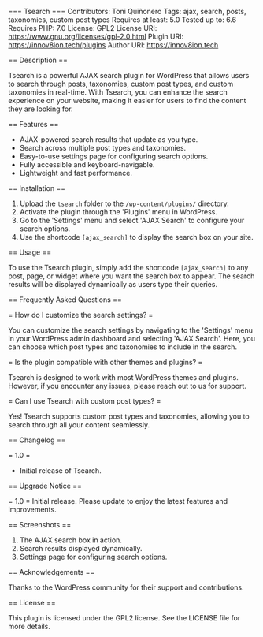 === Tsearch ===
Contributors: Toni Quiñonero
Tags: ajax, search, posts, taxonomies, custom post types
Requires at least: 5.0
Tested up to: 6.6
Requires PHP: 7.0
License: GPL2
License URI: https://www.gnu.org/licenses/gpl-2.0.html
Plugin URI: https://innov8ion.tech/plugins
Author URI: https://innov8ion.tech

== Description ==

Tsearch is a powerful AJAX search plugin for WordPress that allows users to search through posts, taxonomies, custom post types, and custom taxonomies in real-time. With Tsearch, you can enhance the search experience on your website, making it easier for users to find the content they are looking for.

== Features ==

* AJAX-powered search results that update as you type.
* Search across multiple post types and taxonomies.
* Easy-to-use settings page for configuring search options.
* Fully accessible and keyboard-navigable.
* Lightweight and fast performance.

== Installation ==

1. Upload the `tsearch` folder to the `/wp-content/plugins/` directory.
2. Activate the plugin through the 'Plugins' menu in WordPress.
3. Go to the 'Settings' menu and select 'AJAX Search' to configure your search options.
4. Use the shortcode `[ajax_search]` to display the search box on your site.

== Usage ==

To use the Tsearch plugin, simply add the shortcode `[ajax_search]` to any post, page, or widget where you want the search box to appear. The search results will be displayed dynamically as users type their queries.

== Frequently Asked Questions ==

= How do I customize the search settings? =

You can customize the search settings by navigating to the 'Settings' menu in your WordPress admin dashboard and selecting 'AJAX Search'. Here, you can choose which post types and taxonomies to include in the search.

= Is the plugin compatible with other themes and plugins? =

Tsearch is designed to work with most WordPress themes and plugins. However, if you encounter any issues, please reach out to us for support.

= Can I use Tsearch with custom post types? =

Yes! Tsearch supports custom post types and taxonomies, allowing you to search through all your content seamlessly.

== Changelog ==

= 1.0 =
* Initial release of Tsearch.

== Upgrade Notice ==

= 1.0 =
Initial release. Please update to enjoy the latest features and improvements.

== Screenshots ==

1. The AJAX search box in action.
2. Search results displayed dynamically.
3. Settings page for configuring search options.

== Acknowledgements ==

Thanks to the WordPress community for their support and contributions.

== License ==

This plugin is licensed under the GPL2 license. See the LICENSE file for more details.